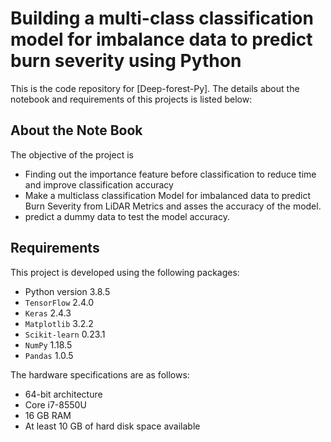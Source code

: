 # Building a multi-class classification model for imbalance data to predict burn severity using Python
This is the code repository for [Deep-forest-Py]. The details about the notebook and requirements of this projects is listed below:
## About the Note Book
The objective of the project is
* Finding out the importance feature before classification to reduce time and improve
classification accuracy
* Make a multiclass classification Model for imbalanced data to predict Burn Severity from
LiDAR Metrics and asses the accuracy of the model.
* predict a dummy data to test the model accuracy.
## Requirements
This project is developed using the following packages:
* Python version 3.8.5
* `TensorFlow` 2.4.0
* `Keras` 2.4.3
* `Matplotlib` 3.2.2
* `Scikit-learn` 0.23.1
* `NumPy` 1.18.5
* `Pandas` 1.0.5

The hardware specifications are as follows:
* 64-bit architecture
* Core i7-8550U
* 16 GB RAM
* At least 10 GB of hard disk space available
